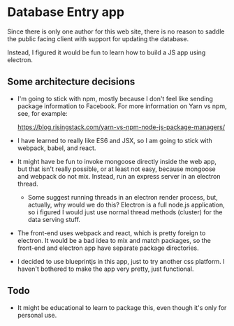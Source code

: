 # Database Entry app

Since there is only one author for this web site, there is no reason to
saddle the public facing client with support for updating the database.

Instead, I figured it would be fun to learn how to build a JS app using electron.

## Some architecture decisions

* I'm going to stick with npm, mostly because I don't feel like sending package
information to Facebook. For more information on Yarn vs npm, see, for example:

  https://blog.risingstack.com/yarn-vs-npm-node-js-package-managers/

* I have learned to really like ES6 and JSX, so I am going to stick with webpack,
babel, and react.

* It might have be fun to invoke mongoose directly inside the web app, but that isn't
really possible, or at least not easy, because mongoose and webpack do not mix.
Instead, run an express server in an electron thread.

  * Some suggest running threads in an electron render process, but,
actually, why would we do this? Electron is a full node.js application, so i figured
I would just use normal thread methods (cluster) for the data serving stuff.

* The front-end uses webpack and react, which is pretty foreign to electron.
It would be a bad idea to mix and match packages, so the front-end and electron
app have separate package directories.

* I decided to use blueprintjs in this app, just to try another css platform.
I haven't bothered to make the app very pretty, just functional.

## Todo

* It might be educational to learn to package this, even though it's only for personal use.
